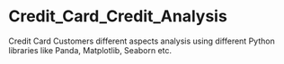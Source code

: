 # Credit_Card_Credit_Analysis
Credit Card Customers different aspects analysis using different Python libraries like Panda, Matplotlib, Seaborn etc.
